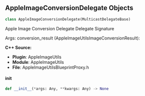 ## AppleImageConversionDelegate Objects

```python
class AppleImageConversionDelegate(MulticastDelegateBase)
```

Apple Image Conversion Delegate  Delegate Signature

Args:
    conversion_result (AppleImageUtilsImageConversionResult):

**C++ Source:**

- **Plugin**: AppleImageUtils
- **Module**: AppleImageUtils
- **File**: AppleImageUtilsBlueprintProxy.h

<a id="unreal.AppleImageConversionDelegate.__init__"></a>

#### __init__

```python
def __init__(*args: Any, **kwargs: Any) -> None
```

<a id="unreal.AndroidPermissionDynamicDelegate"></a>